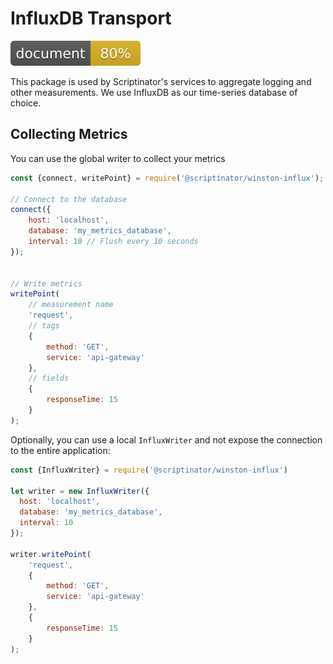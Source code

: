 # InfluxDB Transport
[![Documentation](./docs/badge.svg)](https://scriptinatorio.github.io/winston-influx/)

This package is used by Scriptinator's services to aggregate logging and other measurements. We use InfluxDB as our
time-series database of choice.

## Collecting Metrics

You can use the global writer to collect your metrics
```javascript
const {connect, writePoint} = require('@scriptinator/winston-influx');

// Connect to the database
connect({ 
    host: 'localhost',
    database: 'my_metrics_database',
    interval: 10 // Flush every 10 seconds
});


// Write metrics
writePoint(
    // measurement name
    'request',
    // tags
    {
        method: 'GET',
        service: 'api-gateway'
    },
    // fields
    {
        responseTime: 15
    }
);

```

Optionally, you can use a local `InfluxWriter` and not expose the connection to the entire application:

```javascript
const {InfluxWriter} = require('@scriptinator/winston-influx')

let writer = new InfluxWriter({ 
  host: 'localhost',
  database: 'my_metrics_database',
  interval: 10
});

writer.writePoint(
    'request',
    {
        method: 'GET',
        service: 'api-gateway'
    },
    {
        responseTime: 15
    }   
);
```

